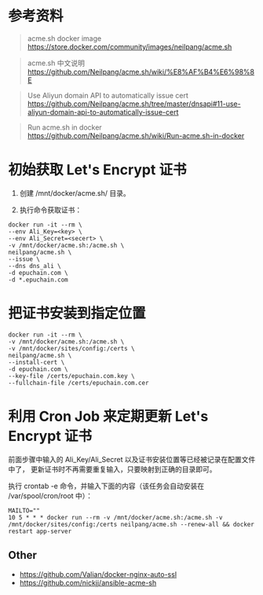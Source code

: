 

# 参考资料

> acme.sh docker image
> https://store.docker.com/community/images/neilpang/acme.sh

> acme.sh 中文说明
> https://github.com/Neilpang/acme.sh/wiki/%E8%AF%B4%E6%98%8E

> Use Aliyun domain API to automatically issue cert
> https://github.com/Neilpang/acme.sh/tree/master/dnsapi#11-use-aliyun-domain-api-to-automatically-issue-cert

> Run acme.sh in docker
> https://github.com/Neilpang/acme.sh/wiki/Run-acme.sh-in-docker

# 初始获取 Let's Encrypt 证书

1. 创建 /mnt/docker/acme.sh/ 目录。

2. 执行命令获取证书：
```
docker run -it --rm \
--env Ali_Key=<key> \
--env Ali_Secret=<secert> \
-v /mnt/docker/acme.sh:/acme.sh \
neilpang/acme.sh \
--issue \
--dns dns_ali \
-d epuchain.com \
-d *.epuchain.com
```

# 把证书安装到指定位置
```
docker run -it --rm \
-v /mnt/docker/acme.sh:/acme.sh \
-v /mnt/docker/sites/config:/certs \
neilpang/acme.sh \
--install-cert \
-d epuchain.com \
--key-file /certs/epuchain.com.key \
--fullchain-file /certs/epuchain.com.cer
```

# 利用 Cron Job 来定期更新 Let's Encrypt 证书

前面步骤中输入的 Ali_Key/Ali_Secret 以及证书安装位置等已经被记录在配置文件中了，
更新证书时不再需要重复输入，只要映射到正确的目录即可。

执行 crontab -e 命令，并输入下面的内容（该任务会自动安装在 /var/spool/cron/root 中）：
```
MAILTO=""
10 5 * * * docker run --rm -v /mnt/docker/acme.sh:/acme.sh -v /mnt/docker/sites/config:/certs neilpang/acme.sh --renew-all && docker restart app-server
```

## Other

- https://github.com/Valian/docker-nginx-auto-ssl
- https://github.com/nickjj/ansible-acme-sh
